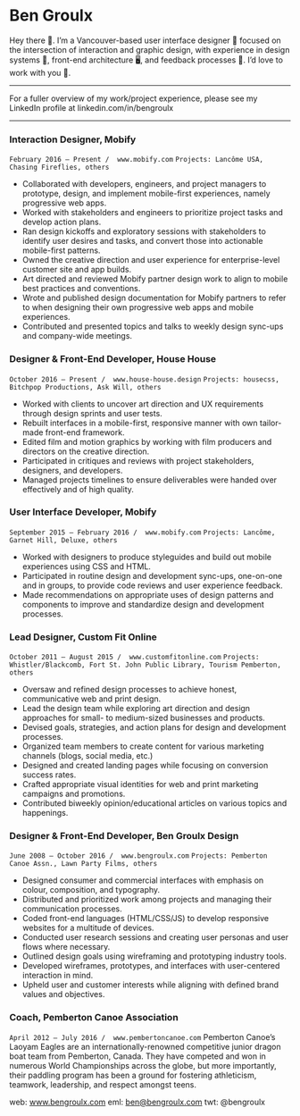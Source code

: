 # Ben Groulx

Hey there 👋. I’m a Vancouver-based user interface designer 💯 focused on the intersection of interaction and graphic design, with experience in design systems 🔗, front-end architecture 🖥, and feedback processes 💬. I’d love to work with you 💖.

***
For a fuller overview of my work/project experience, please see my LinkedIn profile at linkedin.com/in/bengroulx 
***

### Interaction Designer, Mobify
`February 2016 — Present /  www.mobify.com`
`Projects: Lancôme USA, Chasing Fireflies, others`
* Collaborated with developers, engineers, and project managers to prototype, design, and implement mobile-first experiences, namely progressive web apps.
* Worked with stakeholders and engineers to prioritize project tasks and develop action plans.
* Ran design kickoffs and exploratory sessions with stakeholders to identify user desires and tasks, and convert those into actionable mobile-first patterns.
* Owned the creative direction and user experience for enterprise-level customer site and app builds.
* Art directed and reviewed Mobify partner design work to align to mobile best practices and conventions.
* Wrote and published design documentation for Mobify partners to refer to when designing their own progressive web apps and mobile experiences.
* Contributed and presented topics and talks to weekly design sync-ups and company-wide meetings.


### Designer & Front-End Developer, House House
`October 2016 — Present /  www.house-house.design`
`Projects: housecss, Bitchpop Productions, Ask Will, others`
* Worked with clients to uncover art direction and UX requirements through design sprints and user tests.
* Rebuilt interfaces in a mobile-first, responsive manner with own tailor-made front-end framework.
* Edited film and motion graphics by working with film producers and directors on the creative direction.
* Participated in critiques and reviews with project stakeholders, designers, and developers.
* Managed projects timelines to ensure deliverables were handed over effectively and of high quality. 


### User Interface Developer, Mobify
`September 2015 — February 2016 /  www.mobify.com`
`Projects: Lancôme, Garnet Hill, Deluxe, others`
* Worked with designers to produce styleguides and build out mobile experiences using CSS and HTML.
* Participated in routine design and development sync-ups, one-on-one and in groups, to provide code reviews and user experience feedback.
* Made recommendations on appropriate uses of design patterns and components to improve and standardize design and development processes.


### Lead Designer, Custom Fit Online
`October 2011 — August 2015 /  www.customfitonline.com`
`Projects: Whistler/Blackcomb, Fort St. John Public Library, Tourism Pemberton, others`
* Oversaw and refined design processes to achieve honest, communicative web and print design.
* Lead the design team while exploring art direction and design approaches for small- to medium-sized businesses and products.
* Devised goals, strategies, and action plans for design and development processes.
* Organized team members to create content for various marketing channels (blogs, social media, etc.)
* Designed and created landing pages while focusing on conversion success rates.
* Crafted appropriate visual identities for web and print marketing campaigns and promotions.
* Contributed biweekly opinion/educational articles on various topics and happenings.


### Designer & Front-End Developer, Ben Groulx Design
`June 2008 — October 2016 /  www.bengroulx.com`
`Projects: Pemberton Canoe Assn., Lawn Party Films, others`
* Designed consumer and commercial interfaces with emphasis on colour, composition, and typography.
* Distributed and prioritized work among projects and managing their communication processes.
* Coded front-end languages (HTML/CSS/JS) to develop responsive websites for a multitude of devices.
* Conducted user research sessions and creating user personas and user flows where necessary.
* Outlined design goals using wireframing and prototyping industry tools.
* Developed wireframes, prototypes, and interfaces with user-centered interaction in mind.
* Upheld user and customer interests while aligning with defined brand values and objectives.


### Coach, Pemberton Canoe Association
`April 2012 — July 2016 /  www.pembertoncanoe.com`
Pemberton Canoe’s Laoyam Eagles are an internationally-renowned competitive junior dragon boat team from Pemberton, Canada. They have competed and won in numerous World Championships across the globe, but more importantly, their paddling program has been a ground for fostering athleticism, teamwork, leadership, and respect amongst teens.


web: www.bengroulx.com
eml: ben@bengroulx.com
twt: @bengroulx
 
